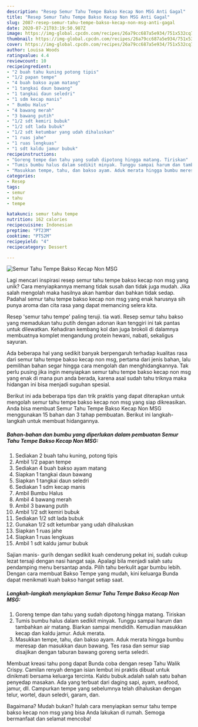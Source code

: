 ```yaml
---
description: "Resep Semur Tahu Tempe Bakso Kecap Non MSG Anti Gagal"
title: "Resep Semur Tahu Tempe Bakso Kecap Non MSG Anti Gagal"
slug: 2087-resep-semur-tahu-tempe-bakso-kecap-non-msg-anti-gagal
date: 2020-07-21T03:19:50.987Z
image: https://img-global.cpcdn.com/recipes/26a79cc687a5e934/751x532cq70/semur-tahu-tempe-bakso-kecap-non-msg-foto-resep-utama.jpg
thumbnail: https://img-global.cpcdn.com/recipes/26a79cc687a5e934/751x532cq70/semur-tahu-tempe-bakso-kecap-non-msg-foto-resep-utama.jpg
cover: https://img-global.cpcdn.com/recipes/26a79cc687a5e934/751x532cq70/semur-tahu-tempe-bakso-kecap-non-msg-foto-resep-utama.jpg
author: Louisa Woods
ratingvalue: 4.4
reviewcount: 10
recipeingredient:
- "2 buah tahu kuning potong tipis"
- "1/2 papan tempe"
- "4 buah bakso ayam matang"
- "1 tangkai daun bawang"
- "1 tangkai daun seledri"
- "1 sdm kecap manis"
- " Bumbu Halus"
- "4 bawang merah"
- "3 bawang putih"
- "1/2 sdt kemiri bubuk"
- "1/2 sdt lada bubuk"
- "1/2 sdt ketumbar yang udah dihaluskan"
- "1 ruas jahe"
- "1 ruas lengkuas"
- "1 sdt kaldu jamur bubuk"
recipeinstructions:
- "Goreng tempe dan tahu yang sudah dipotong hingga matang. Tiriskan"
- "Tumis bumbu halus dalam sedikit minyak. Tunggu sampai harum dan tambahkan air matang. Biarkan sampai mendidih. Kemudian masukkan kecap dan kaldu jamur. Aduk merata."
- "Masukkan tempe, tahu, dan bakso ayam. Aduk merata hingga bumbu meresap dan masukkan daun bawang. Tes rasa dan semur siap disajikan dengan taburan bawang goreng serta seledri."
categories:
- Resep
tags:
- semur
- tahu
- tempe

katakunci: semur tahu tempe 
nutrition: 162 calories
recipecuisine: Indonesian
preptime: "PT23M"
cooktime: "PT52M"
recipeyield: "4"
recipecategory: Dessert

---
```



![Semur Tahu Tempe Bakso Kecap Non MSG](https://img-global.cpcdn.com/recipes/26a79cc687a5e934/751x532cq70/semur-tahu-tempe-bakso-kecap-non-msg-foto-resep-utama.jpg)

Lagi mencari inspirasi resep semur tahu tempe bakso kecap non msg yang unik? Cara menyiapkannya memang tidak susah dan tidak juga mudah. Jika salah mengolah maka hasilnya akan hambar dan bahkan tidak sedap. Padahal semur tahu tempe bakso kecap non msg yang enak harusnya sih punya aroma dan cita rasa yang dapat memancing selera kita.

Resep &#39;semur tahu tempe&#39; paling teruji. tia wati. Resep semur tahu bakso yang memadukan tahu putih dengan adonan ikan tenggiri ini tak pantas untuk dilewatkan. Kehadiran kembang kol dan juga brokoli di dalamnya membuatnya komplet mengandung protein hewani, nabati, sekaligus sayuran.

Ada beberapa hal yang sedikit banyak berpengaruh terhadap kualitas rasa dari semur tahu tempe bakso kecap non msg, pertama dari jenis bahan, lalu pemilihan bahan segar hingga cara mengolah dan menghidangkannya. Tak perlu pusing jika ingin menyiapkan semur tahu tempe bakso kecap non msg yang enak di mana pun anda berada, karena asal sudah tahu triknya maka hidangan ini bisa menjadi suguhan spesial.


Berikut ini ada beberapa tips dan trik praktis yang dapat diterapkan untuk mengolah semur tahu tempe bakso kecap non msg yang siap dikreasikan. Anda bisa membuat Semur Tahu Tempe Bakso Kecap Non MSG menggunakan 15 bahan dan 3 tahap pembuatan. Berikut ini langkah-langkah untuk membuat hidangannya.

<!--inarticleads1-->

##### Bahan-bahan dan bumbu yang diperlukan dalam pembuatan Semur Tahu Tempe Bakso Kecap Non MSG:

1. Sediakan 2 buah tahu kuning, potong tipis
1. Ambil 1/2 papan tempe
1. Sediakan 4 buah bakso ayam matang
1. Siapkan 1 tangkai daun bawang
1. Siapkan 1 tangkai daun seledri
1. Sediakan 1 sdm kecap manis
1. Ambil  Bumbu Halus
1. Ambil 4 bawang merah
1. Ambil 3 bawang putih
1. Ambil 1/2 sdt kemiri bubuk
1. Sediakan 1/2 sdt lada bubuk
1. Gunakan 1/2 sdt ketumbar yang udah dihaluskan
1. Siapkan 1 ruas jahe
1. Siapkan 1 ruas lengkuas
1. Ambil 1 sdt kaldu jamur bubuk


Sajian manis- gurih dengan sedikit kuah cenderung pekat ini, sudah cukup lezat tersaji dengan nasi hangat saja. Apalagi bila menjadi salah satu pendamping menu bersantap anda. Pilih tahu berkulit agar bumbu lebih. Dengan cara membuat Bakso Tempe yang mudah, kini keluarga Bunda dapat menikmati kuah bakso hangat setiap saat. 

<!--inarticleads2-->

##### Langkah-langkah menyiapkan Semur Tahu Tempe Bakso Kecap Non MSG:

1. Goreng tempe dan tahu yang sudah dipotong hingga matang. Tiriskan
1. Tumis bumbu halus dalam sedikit minyak. Tunggu sampai harum dan tambahkan air matang. Biarkan sampai mendidih. Kemudian masukkan kecap dan kaldu jamur. Aduk merata.
1. Masukkan tempe, tahu, dan bakso ayam. Aduk merata hingga bumbu meresap dan masukkan daun bawang. Tes rasa dan semur siap disajikan dengan taburan bawang goreng serta seledri.


Membuat kreasi tahu pong dapat Bunda coba dengan resep Tahu Walik Crispy. Camilan renyah dengan isian lembut ini praktis dibuat untuk dinikmati bersama keluarga tercinta. Kaldu bubuk.adalah salah satu bahan penyedap masakan. Ada yang terbuat dari daging sapi, ayam, seafood, jamur, dll. Campurkan tempe yang sebelumnya telah dihaluskan dengan telur, wortel, daun seledri, garam, dan. 

Bagaimana? Mudah bukan? Itulah cara menyiapkan semur tahu tempe bakso kecap non msg yang bisa Anda lakukan di rumah. Semoga bermanfaat dan selamat mencoba!
